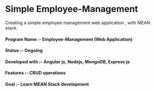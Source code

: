 # Simple Employee-Management
Creating a simple employee management web application , with MEAN stack.

#### Program Name :- Employee-Management (Web Application)
#### Status :- Ongoing
#### Developed with :- Angular js, Nodejs, MongoDB, Express js
#### Features :- CRUD operations
#### Goal :- Learn MEAN Stack development
